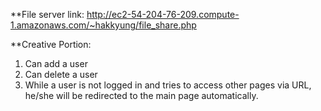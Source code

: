 **File server link: http://ec2-54-204-76-209.compute-1.amazonaws.com/~hakkyung/file_share.php

**Creative Portion:

1. Can add a user
2. Can delete a user
3. While a user is not logged in and tries to access other pages via URL, he/she will be redirected to the main page automatically.


